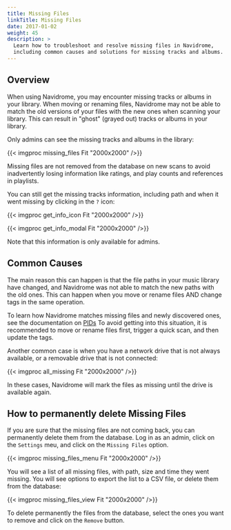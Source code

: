 ```yaml
---
title: Missing Files
linkTitle: Missing Files
date: 2017-01-02
weight: 45
description: >
  Learn how to troubleshoot and resolve missing files in Navidrome, 
  including common causes and solutions for missing tracks and albums.
---
```


## Overview

When using Navidrome, you may encounter missing tracks or albums in your library. When moving or renaming files, 
Navidrome may not be able to match the old versions of your files with the new ones when scanning your library. 
This can result in "ghost" (grayed out) tracks or albums in your library. 

Only admins can see the missing tracks and albums in the library:

{{< imgproc missing_files Fit "2000x2000" />}}

Missing files are not removed from the database on new scans to avoid inadvertently losing information like ratings, 
and play counts and references in playlists.

You can still get the missing tracks information, including path and when it went missing by clicking in the `?` icon:

{{< imgproc get_info_icon Fit "2000x2000" />}}

{{< imgproc get_info_modal Fit "2000x2000" />}}

Note that this information is only available for admins.

## Common Causes

The main reason this can happen is that the file paths in your music library have changed, and Navidrome was not able
to match the new paths with the old ones. This can happen when you move or rename files AND change tags in the same
operation.

To learn how Navidrome matches missing files and newly discovered ones, see the documentation on
[PIDs](/docs/usage/pids/#handling-file-moves-and-retagging)
To avoid getting into this situation, it is recommended to move or rename files first, trigger a quick scan,
and then update the tags.

Another common case is when you have a network drive that is not always available, or a removable drive that is not
connected:

{{< imgproc all_missing Fit "2000x2000" />}}

In these cases, Navidrome will mark the files as missing until the drive is available again.

## How to permanently delete Missing Files

If you are sure that the missing files are not coming back, you can permanently delete them from the database.
Log in as an admin, click on the `Settings` meu, and click on the `Missing Files` option. 

{{< imgproc missing_files_menu Fit "2000x2000" />}}

You will see a list of all missing files, with path, size and time they went missing. You will see options to export 
the list to a CSV file, or delete them from the database:

{{< imgproc missing_files_view Fit "2000x2000" />}}

To delete permanently the files from the database, select the ones you want to remove and click on the `Remove` button.

